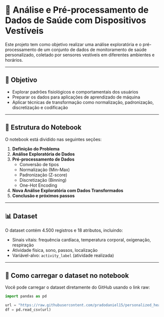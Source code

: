 # 🧬 Análise e Pré-processamento de Dados de Saúde com Dispositivos Vestíveis

Este projeto tem como objetivo realizar uma análise exploratória e o pré-processamento de um conjunto de dados de monitoramento de saúde personalizado, coletado por sensores vestíveis em diferentes ambientes e horários.

---

## 🎯 Objetivo

- Explorar padrões fisiológicos e comportamentais dos usuários
- Preparar os dados para aplicações de aprendizado de máquina
- Aplicar técnicas de transformação como normalização, padronização, discretização e codificação

---

## 📁 Estrutura do Notebook

O notebook está dividido nas seguintes seções:

1. **Definição do Problema**
2. **Análise Exploratória de Dados**
3. **Pré-processamento de Dados**
   - Conversão de tipos
   - Normalização (Min-Max)
   - Padronização (Z-score)
   - Discretização (Binning)
   - One-Hot Encoding
4. **Nova Análise Exploratória com Dados Transformados**
5. **Conclusão e próximos passos**

---

## 📊 Dataset

O dataset contém 4.500 registros e 18 atributos, incluindo:

- Sinais vitais: frequência cardíaca, temperatura corporal, oxigenação, respiração
- Atividade física, sono, passos, localização
- Variável-alvo: `activity_label` (atividade realizada)

---

## 🔗 Como carregar o dataset no notebook

Você pode carregar o dataset diretamente do GitHub usando o link raw:

```python
import pandas as pd

url = "https://raw.githubusercontent.com/pradodaniel15/personalized_healthcare_PucRio/refs/heads/main/personalized_healthcare_dataset.csv"
df = pd.read_csv(url)

